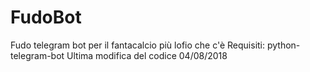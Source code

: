 # FudoBot
Fudo telegram bot per il fantacalcio più lofio che c'è
Requisiti: python-telegram-bot
Ultima modifica del codice 04/08/2018
